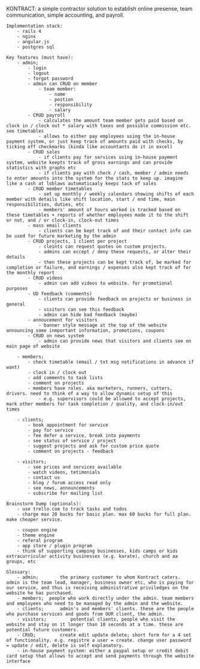 KONTRACT: a simple contractor solution to establish online presense, team communication, simple accounting, and payroll.

	Implementation stack:
		- rails 4
		- nginx
		- angular.js
		- postgres sql

	Key features (must have):
		- admin;
			- login
			- logout
			- forgot password
			- admin can CRUD on member
				- team member:
					- name
					- postion
					- responsibility
					- salary
			- CRUD payroll
				- calculates the amount team member gets paid based on clock in / clock out * salary with taxes and possible commission etc. see timetables
				- allows to either pay employees using the in-house payment system, or just keep track of amounts paid with checks, by ticking off checkmarks (kinda like accountants do it in excel)
			- CRUD sales
				- if clients pay for services using in-house payment system, website keepts track of gross earnings and can provide statistics with graphs etc
				- if clients pay with check / cash, member / admin needs to enter amounts into the system for the stats to keep up. imagine like a cash at loblaws automaticaaly keeps tack of sales
			- CRUD member timetables
				- set up monthly / weekly calendars showing shifts of each member with details like shift location, start / end time, main responsibilities, duties, etc
				- members' amount of hours worked is tracked based on these timetables + reports of whether employees made it to the shift or not, and / or clock-in, clock-out times
			- mass email clients
				- clients can be kept track of and their contact info can be used for future marketing by the admin
			- CRUD projects, 1 client per project
				- cleints can request quotes on custom projects.
				- admins can eccept / deny these requests, or alter their details
				- then these projects can be kept track of, be marked for completion or failure, and earnings / expenses also kept track of for the monthly report
			- CRUD videos
				- admin can add videos to website. for promotional purposes
			- UD feedback (comments)
				- clients can provide feedback on projects or business in general
				- visitors can see this feedback
				- admin can hide bad feedback (maybe)
			- annoucement for visitors
				- banner style message at the top of the website announcing some inmportant information, promotions, coupons
			- CRUD on news system
				- admin can provide news that visitors and clients see on main page of website

		- members;
			- check timetable (email / txt msg notifications in advance if want)
			- clock in / clock out
			- add comments to task lists
			- comment on projects
			- members have roles. aka marketers, runners, cutters, drivers. need to think of a way to allow dynamic setup of this
				- e.g. supervisors could be allowed to accept projects, mark other members for task completion / quality, and clock-in/out times

		- clients;
			- book appointment for service
			- pay for service
			- fee defer a service, break into payments
			- see status of service / project
			- suggest projects and ask for custom price quote
			- comment on projects - feedback

		- visitors;
			- see prices and services available
			- watch videos, tetimonials
			- contact us
			- blog / forum access read only
			- see news, announcements
			- subscribe for mailing list

	Brainstorm Dump (optionals):
		- use trello.com to track tasks and todos
		- charge max 20 bucks for basic plan. max 60 bucks for full plan. make cheaper service.

		- coupon engine
		- theme engine
		- referal program
		- app store / plugin program
		- think of supporting camping businesses, kids camps or kids extracurricular activity businesses (e.g. karate), church and aa groups, etc

	Glossary:
		- admin; 		the primary customer to whom Kontract caters. admin is the team lead, manager, business owner etc, who is paying for our service, and thus is receiving administrative priviledges on the website he has purchased.
		- members; 	people who work directly under the admin. team members and employees who need to be managed by the admin and the website.
		- clients; 		admin's and members' clients. these are the people who purchase services and goods from OUR client, the admin.
		- visitors; 		potential clients, people who visit the website and stay on it longer than 10 seconds at a time. these are potential future customers.
		- CRUD; 		create edit update delete; short form for a 4 set of functionality. e.g. registre a user = create. change user password = update / edit, delete is self explanatory.
		- in-house payment system: either a paypal setup or credit debit card setup that allows to accept and send payments through the website interface
